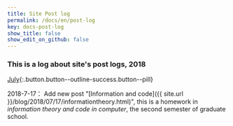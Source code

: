 ```yaml
---
title: Site Post log
permalink: /docs/en/post-log
key: docs-post-log
show_title: false
show_edit_on_github: false
---
```


### This is a log about site's post logs, 2018

[July](#){:.button.button--outline-success.button--pill}

2018-7-17：  Add new post "[Information and code]({{ site.url }}/blog/2018/07/17/informationtheory.html)", this is a homework in *information theory and code in computer*, the second semester of graduate school.

<!--more-->
